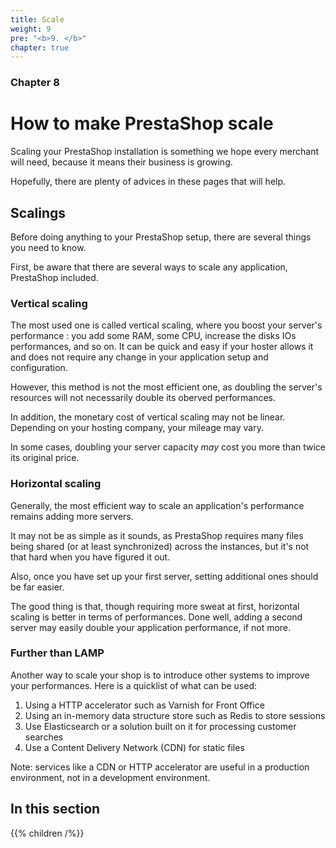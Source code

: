 ```yaml
---
title: Scale
weight: 9
pre: "<b>9. </b>"
chapter: true
---
```


### Chapter 8

# How to make PrestaShop scale

Scaling your PrestaShop installation is something we hope every merchant will need, because it means their business is growing.

Hopefully, there are plenty of advices in these pages that will help.

## Scalings

Before doing anything to your PrestaShop setup, there are several things you need to know.

First, be aware that there are several ways to scale any application, PrestaShop included.

### Vertical scaling

The most used one is called vertical scaling, where you boost your server's performance : you add some RAM, some CPU, increase the disks IOs performances, and so on. It can be quick and easy if your hoster allows it and does not require any change in your application setup and configuration.

However, this method is not the most efficient one, as doubling the server's resources will not necessarily double its oberved performances.

In addition, the monetary cost of vertical scaling may not be linear. Depending on your hosting company, your mileage may vary.

In some cases, doubling your server capacity _may_ cost you more than twice its original price.

### Horizontal scaling

Generally, the most efficient way to scale an application's performance remains adding more servers.

It may not be as simple as it sounds, as PrestaShop requires many files being shared (or at least synchronized) across the instances, but it's not that hard when you have figured it out.

Also, once you have set up your first server, setting additional ones should be far easier.

The good thing is that, though requiring more sweat at first, horizontal scaling is better in terms of performances. Done well, adding a second server may easily double your application performance, if not more.

### Further than LAMP

Another way to scale your shop is to introduce other systems to improve your performances. Here is a quicklist of what can be used:

1. Using a HTTP accelerator such as Varnish for Front Office
2. Using an in-memory data structure store such as Redis to store sessions
3. Use Elasticsearch or a solution built on it for processing customer searches
4. Use a Content Delivery Network (CDN) for static files

Note: services like a CDN or HTTP accelerator are useful in a production environment, not in a development environment.

## In this section

{{% children /%}}
